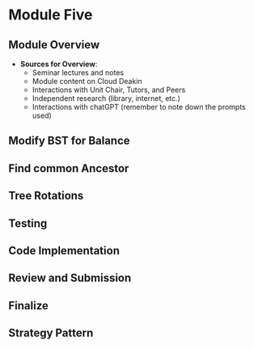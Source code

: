 # Module Five

## Module Overview

- **Sources for Overview**:
    - Seminar lectures and notes
    - Module content on Cloud Deakin
    - Interactions with Unit Chair, Tutors, and Peers
    - Independent research (library, internet, etc.)
    - Interactions with chatGPT (remember to note down the prompts used)


## Modify BST for Balance

## Find common Ancestor

## Tree Rotations

## Testing

## Code Implementation

## Review and Submission

## Finalize

## Strategy Pattern
